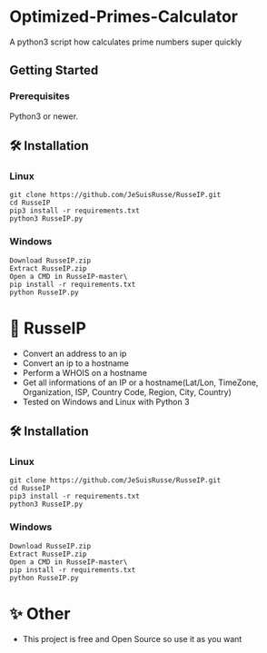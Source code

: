 # Optimized-Primes-Calculator
A python3 script how calculates prime numbers super quickly

## Getting Started

### Prerequisites

Python3 or newer.

## 🛠 Installation
### Linux
```
git clone https://github.com/JeSuisRusse/RusseIP.git
cd RusseIP
pip3 install -r requirements.txt
python3 RusseIP.py
```
### Windows
```
Download RusseIP.zip
Extract RusseIP.zip
Open a CMD in RusseIP-master\
pip install -r requirements.txt
python RusseIP.py
```

# 📡 RusseIP 
* Convert an address to an ip
* Convert an ip to a hostname
* Perform a WHOIS on a hostname
* Get all informations of an IP or a hostname(Lat/Lon, TimeZone, Organization, ISP, Country Code, Region, City, Country)
* Tested on Windows and Linux with Python 3
## 🛠 Installation
### Linux
```
git clone https://github.com/JeSuisRusse/RusseIP.git
cd RusseIP
pip3 install -r requirements.txt
python3 RusseIP.py
```
### Windows
```
Download RusseIP.zip
Extract RusseIP.zip
Open a CMD in RusseIP-master\
pip install -r requirements.txt
python RusseIP.py
```
# ✨ Other 
* This project is free and Open Source so use it as you want 
